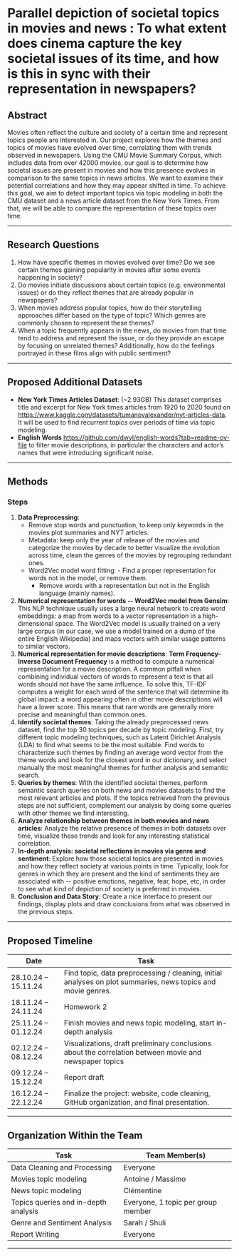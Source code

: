 # Parallel depiction of societal topics in movies and news : To what extent does cinema capture the key societal issues of its time, and how is this in sync with their representation in newspapers?


## Abstract 
Movies often reflect the culture and society of a certain time and represent topics people are interested in. Our project explores how the themes and topics of movies have evolved over time, correlating them with trends observed in newspapers. Using the CMU Movie Summary Corpus, which includes data from over 42000 movies, our goal is to determine how societal issues are present in movies and how this presence evolves in comparison to the same topics in news articles. We want to examine their potential correlations and how they may appear shifted in time. To achieve this goal, we aim to detect important topics via topic modeling in both the CMU dataset and a news article dataset from the New York Times. From that, we will be able to compare the representation of these topics over time.


---

## Research Questions  
1. How have specific themes in movies evolved over time? Do we see certain themes gaining popularity in movies after some events happening in society?
2. Do movies initiate discussions about certain topics (e.g. environmental issues) or do they reflect themes that are already popular in newspapers?
3. When movies address popular topics, how do their storytelling approaches differ based on the type of topic? Which genres are commonly chosen to represent these themes?
4. When a topic frequently appears in the news, do movies from that time tend to address and represent the issue, or do they provide an escape by focusing on unrelated themes? Additionally, how do the feelings portrayed in these films align with public sentiment?


---

## Proposed Additional Datasets  
- **New York Times Articles Dataset**: (~2.93GB)
  This dataset comprises title and excerpt for New York times articles from 1920 to 2020 found on https://www.kaggle.com/datasets/tumanovalexander/nyt-articles-data. It will be used to find recurrent topics over periods of time via topic modeling.
- **English Words**
  https://github.com/dwyl/english-words?tab=readme-ov-file to filter movie descriptions, in particular the characters and actor’s names that were introducing significant noise. 

  

---

## Methods  

### Steps 
1. **Data Preprocessing**:  
	- Remove stop words and punctuation, to keep only keywords in the movies plot summaries and NYT articles.
	- Metadata: keep only the year of release of the movies and categorize the movies by decade to better visualize the evolution across time, clean the genres of the movies by regrouping redundant ones.
	- Word2Vec model word fitting:
      		- Find a proper representation for words not in the model, or remove them.
		- Remove words with a representation but not in the English language (mainly names).
2. **Numerical representation for words -- Word2Vec model from Gensim**: This NLP technique usually uses a large neural network to create word embeddings: a map from words to a vector representation in a high-dimensional space. The Word2Vec model is usually trained on a very large corpus (in our case, we use a model trained on a dump of the entire English Wikipedia) and maps vectors with similar usage patterns to similar vectors.
3. **Numerical representation for movie descriptions**: **Term Frequency-Inverse Document Frequency** is a method to compute a numerical representation for a movie description. A common pitfall when combining individual vectors of words to represent a text is that all  words should not have the same influence. To solve this, TF-IDF computes a weight for each word of the sentence that will determine its global impact: a word appearing often in other movie descriptions will have a lower score. This means that rare words are generally more precise and meaningful than common ones.
4. **Identify societal themes**:
Taking the already preprocessed news dataset, find the top 30 topics per decade by topic modeling. First, try different topic modeling techniques, such as Latent Dirichlet Analysis (LDA) to find what seems to be the most suitable. Find words to characterize such themes by finding an average word vector from the theme words and look for the closest word in our dictionary, and select manually the most meaningful themes for further analysis and semantic search.
5. **Queries by themes**:
With the identified societal themes, perform semantic search queries on both news and movies datasets to find the most relevant articles and plots. If the topics retrieved from the previous steps are not sufficient, complement our analysis by doing some queries with other themes we find interesting.
6. **Analyze relationship between themes in both movies and news articles**:
Analyze the relative presence of themes in both datasets over time, visualize these trends and look for any interesting statistical correlation.
7. **In-depth analysis: societal reflections in movies via genre and sentiment**:
Explore how those societal topics are presented in movies and how they reflect society at various points in time. Typically, look for genres in which they are present and the kind of sentiments they are associated with -- positive emotions, negative, fear, hope, etc, in order to see what kind of depiction of society is preferred in movies.
8. **Conclusion and Data Story**:
Create a nice interface to present our findings, display plots and draw conclusions from what was observed in the previous steps.
---

## Proposed Timeline  

| **Date**          | **Task**                                                                                     |
|--------------------|---------------------------------------------------------------------------------------------|
| 28.10.24 – 15.11.24 | Find topic, data preprocessing / cleaning, initial analyses on plot summaries, news topics and movie genres. |
| 18.11.24 – 24.11.24 | Homework 2   |
| 25.11.24 – 01.12.24 | Finish movies and news topic modeling, start in-depth analysis     |
| 02.12.24 – 08.12.24 | Visualizations, draft preliminary conclusions about the correlation between movie and newspaper topics |
| 09.12.24 – 15.12.24 | Report draft                                         |
| 16.12.24 – 22.12.24 | Finalize the project: website, code cleaning, GitHub organization, and final presentation.  |

---

## Organization Within the Team  

| **Task**                     | **Team Member(s)**   |
|-------------------------------|----------------------|
| Data Cleaning and Processing  | Everyone |
| Movies topic modeling | Antoine / Massimo |
| News topic modeling               | Clémentine |
| Topics queries and in-depth analysis   | Everyone, 1 topic per group member |
| Genre and Sentiment Analysis           | Sarah / Shuli |
| Report Writing                | Everyone |

---
